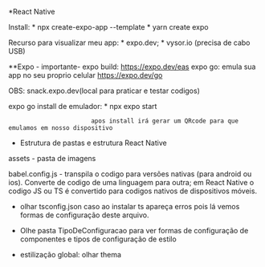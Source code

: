 *React Native

Install: 
                        * npx create-expo-app --template
                        * yarn create expo
  

Recurso para visualizar meu app: 
                         * expo.dev;
                         * vysor.io (precisa de cabo USB)

**Expo - importante-
     expo build: https://expo.dev/eas
     expo go: emula sua app no seu proprio celular  https://expo.dev/go



OBS: snack.expo.dev(local para praticar e testar codigos)


 expo go install de emulador: 
                           * npx expo start 

                           apos install irá gerar um QRcode para que emulamos em nosso dispositivo



* Estrutura de pastas e estrutura React Native

 assets - pasta de imagens 

 babel.config.js - transpila o codigo para versões nativas (para android ou ios).
                   Converte de codigo de uma linguagem para outra; em React Native 
                   o codigo JS ou TS é convertido para codigos nativos de dispositivos 
                   móveis.


* olhar tsconfig.json caso ao instalar ts apareça erros pois lá vemos formas de configuração 
  deste arquivo. 

* Olhe pasta TipoDeConfiguracao para ver formas de configuração de componentes
 e tipos de configuração de estilo


* estilização global: olhar thema